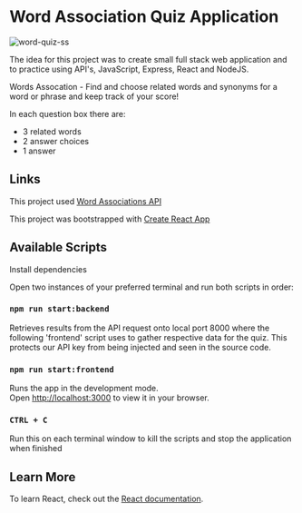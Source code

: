 # Word Association Quiz Application

![word-quiz-ss](https://user-images.githubusercontent.com/93847324/164958176-6188b72f-87c4-4763-b901-0fed6f713c9c.JPG)

The idea for this project was to create small full stack web application and to practice using API's, JavaScript, Express, React and NodeJS.

Words Assocation - Find and choose related words and synonyms for a word or phrase and keep track of your score!

In each question box there are:
* 3 related words
* 2 answer choices 
* 1 answer


## Links

This project used [Word Associations API](https://rapidapi.com/twinword/api/word-associations/)

This project was bootstrapped with [Create React App](https://github.com/facebook/create-react-app)

## Available Scripts

Install dependencies

Open two instances of your preferred terminal and run both scripts in order:

### `npm run start:backend`

Retrieves results from the API request onto local port 8000 where the following 'frontend' script uses to gather respective data for the quiz.
This protects our API key from being injected and seen in the source code.

### `npm run start:frontend`

Runs the app in the development mode.\
Open [http://localhost:3000](http://localhost:3000) to view it in your browser.

### `CTRL + C` 

Run this on each terminal window to kill the scripts and stop the application when finished


## Learn More

To learn React, check out the [React documentation](https://reactjs.org/).
